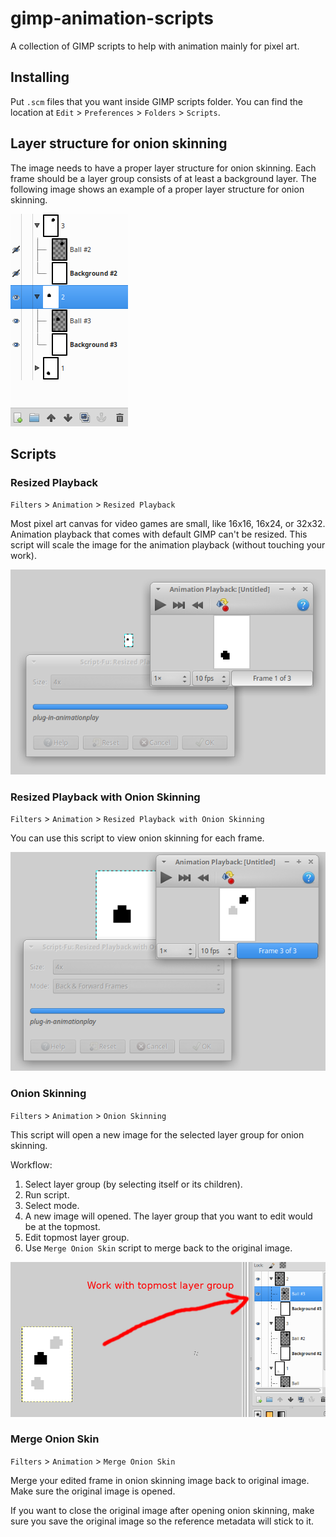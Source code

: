 # gimp-animation-scripts

A collection of GIMP scripts to help with animation mainly for pixel art.

## Installing

Put `.scm` files that you want inside GIMP scripts folder. You can find
the location at `Edit` > `Preferences` > `Folders` > `Scripts`.

## Layer structure for onion skinning

The image needs to have a proper layer structure for onion skinning. Each
frame should be a layer group consists of at least a background layer. The
following image shows an example of a proper layer structure for onion skinning.

![Layer structure image for onion skinning][layer_structure.png]

## Scripts

### Resized Playback

`Filters` > `Animation` > `Resized Playback`

Most pixel art canvas for video games are small, like 16x16, 16x24, or 32x32.
Animation playback that comes with default GIMP can't be resized. This script
will scale the image for the animation playback (without touching your work).

![Resized Playback image][resized_playback.png]

### Resized Playback with Onion Skinning

`Filters` > `Animation` > `Resized Playback with Onion Skinning`

You can use this script to view onion skinning for each frame.

![Resized Playback with Onion Skinning image][resized_playback_w_onion_skinning.png]

### Onion Skinning

`Filters` > `Animation` > `Onion Skinning`

This script will open a new image for the selected layer group for onion skinning.

Workflow:

1. Select layer group (by selecting itself or its children).
2. Run script.
3. Select mode.
4. A new image will opened. The layer group that you want to edit would be at the topmost.
5. Edit topmost layer group.
6. Use `Merge Onion Skin` script to merge back to the original image.
   
![Onion Skinning image][onion_skinning.png]

### Merge Onion Skin

`Filters` > `Animation` > `Merge Onion Skin`

Merge your edited frame in onion skinning image back to original image.
Make sure the original image is opened.

If you want to close the original image after opening onion skinning, make sure you save
the original image so the reference metadata will stick to it.



[layer_structure.png]: https://raw.githubusercontent.com/burhanloey/gimp-animation-scripts/master/screenshots/layer_structure.png
[resized_playback.png]: https://raw.githubusercontent.com/burhanloey/gimp-animation-scripts/master/screenshots/resized_playback.png
[onion_skinning.png]: https://raw.githubusercontent.com/burhanloey/gimp-animation-scripts/master/screenshots/onion_skinning.png
[resized_playback_w_onion_skinning.png]: https://raw.githubusercontent.com/burhanloey/gimp-animation-scripts/master/screenshots/resized_playback_w_onion_skinning.png
